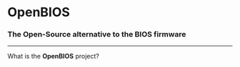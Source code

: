 # OpenBIOS
### The Open-Source alternative to the BIOS firmware
---
What is the **OpenBIOS** project?
